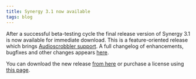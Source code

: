 ```yaml
---
title: Synergy 3.1 now available
tags: blog
---
```


After a successful beta-testing cycle the final release version of Synergy 3.1 is now available for immediate download. This is a feature-oriented release which brings [Audioscrobbler support](http://wincent.com/a/products/synergy-classic/features/audioscrobbler/). A full changelog of enhancements, bugfixes and other changes appears [here](http://wincent.com/a/products/synergy-classic/history/#3.1).

You can download the new release [from here](http://wincent.com/download.php?item=Synergy.dmg) or purchase a license using [this page](https://secure.wincent.com/a/products/synergy-classic/purchase/).
